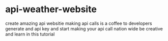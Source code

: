 # api-weather-website
create amazing api websitie
making api calls is a coffee to developers
generate and api key and start making your api call nation wide
be creative and learn in this tutorial
